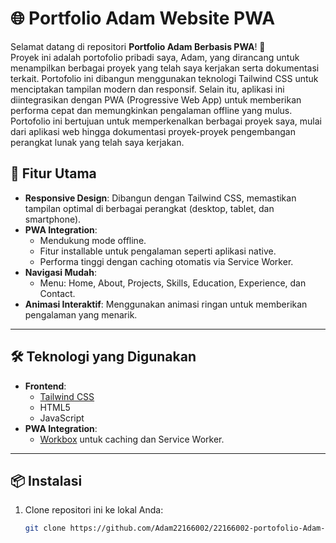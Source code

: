 # 🌐 Portfolio Adam Website PWA  

Selamat datang di repositori **Portfolio Adam Berbasis PWA**! 🎉  
Proyek ini adalah portofolio pribadi saya, Adam, yang dirancang untuk menampilkan berbagai proyek yang telah saya kerjakan serta dokumentasi terkait. Portofolio ini dibangun menggunakan teknologi Tailwind CSS untuk menciptakan tampilan modern dan responsif. Selain itu, aplikasi ini diintegrasikan dengan PWA (Progressive Web App) untuk memberikan performa cepat dan memungkinkan pengalaman offline yang mulus.
Portofolio ini bertujuan untuk memperkenalkan berbagai proyek saya, mulai dari aplikasi web hingga dokumentasi proyek-proyek pengembangan perangkat lunak yang telah saya kerjakan.

## 🚀 Fitur Utama  
- **Responsive Design**: Dibangun dengan Tailwind CSS, memastikan tampilan optimal di berbagai perangkat (desktop, tablet, dan smartphone).  
- **PWA Integration**:  
  - Mendukung mode offline.  
  - Fitur installable untuk pengalaman seperti aplikasi native.  
  - Performa tinggi dengan caching otomatis via Service Worker.  
- **Navigasi Mudah**:  
  - Menu: Home, About, Projects, Skills, Education, Experience, dan Contact.  
- **Animasi Interaktif**: Menggunakan animasi ringan untuk memberikan pengalaman yang menarik.  

---

## 🛠️ Teknologi yang Digunakan  
- **Frontend**:  
  - [Tailwind CSS](https://tailwindcss.com/)  
  - HTML5  
  - JavaScript  
- **PWA Integration**:  
  - [Workbox](https://developer.chrome.com/docs/workbox/) untuk caching dan Service Worker.  

---

## 📦 Instalasi  

1. Clone repositori ini ke lokal Anda:  
   ```bash
   git clone https://github.com/Adam22166002/22166002-portofolio-Adam-PWA-.git

